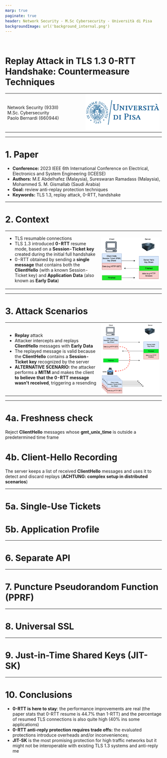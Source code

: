 ```yaml
---
marp: true
paginate: true
header: Network Security - M.Sc Cybersecurity - Università di Pisa
backgroundImage: url('background_internal.png')
---
```

<!-- _paginate: skip -->
<!-- _backgroundImage: url('background_title.png') -->
<br>

# Replay Attack in TLS 1.3 0-RTT Handshake: Countermeasure Techniques

<table style="width: 100%">
<tr style="background-color: rgba(0, 0, 0, 0); border: none">
<td style="width: 50%; border: none">
Network Security (933II)<br>
M.Sc. Cybersecurity<br>
Paolo Bernardi (660944)
</td>
<td style="width: 50%; border: none">
<div style="text-align: left">
<img width="400" src="unipi.png">
</div>
</td>
</tr>
</table>

---

# 1. Paper

  - **Conference:** 2023 IEEE 6th International Conference on Electrical, Electronics and System Engineering (ICEESE)
  - **Authors:** M.E Abdelhafez (Malaysia), Sureswaran Ramadass (Malaysia), Mohammed S. M. Gismallab (Saudi Arabia)
  - **Goal:** review anti-replay protection techniques
  - **Keywords:** TLS 1.3, replay attack, 0-RTT, handshake

---

# 2. Context

<table style="width: 100%">
<tr style="background-color: rgba(0, 0, 0, 0); border: none">
<td style="width: 60%; border: none">
<ul>
<li>TLS resumable connections</li>
<li>TLS 1.3 introduced <strong>0-RTT</strong> resume mode, based on a <strong>Session-Ticket key</strong> created during the initial full handshake</li>
<li>0-RTT obtained by sending a <strong>single message</strong> that contains both the <strong>ClientHello</strong> (with a known Session-Ticket key) and <strong>Application Data</strong> (also known as <strong>Early Data</strong>)</li>
</ul>
</td>
<td style="width: 40%; border: none">
<div style="text-align: left">
<img width="400" src="0-rtt_resume.png">
</div>
</td>
</tr>
</table>

---

# 3. Attack Scenarios

<table style="width: 100%">
<tr style="background-color: rgba(0, 0, 0, 0); border: none">
<td style="width: 60%; border: none">
<ul>
<li><strong>Replay</strong> attack</li>
<li>Attacker intercepts and replays <strong>ClientHello</strong> messages with <strong>Early Data</strong></li>
<li>The replayed message is valid because the <strong>ClientHello</strong> contains a <strong>Session-Ticket key</strong> recognized by the server</li>
<li><strong>ALTERNATIVE SCENARIO:</strong> the attacker performs a <strong>MITM</strong> and makes the client <strong>to believe that the 0-RTT message wasn't received</strong>, triggering a resending
</ul>
</td>
<td style="width: 40%; border: none">
<div style="text-align: left">
<img width="400" src="0-rtt_replay.png">
</div>
</td>
</tr>
</table>

---

# 4a. Freshness check

Reject **ClientHello** messages whose **gmt_unix_time** is outside a predetermined time frame

# 4b. Client-Hello Recording

The server keeps a list of received **ClientHello** messages and uses it to detect and discard replays (**ACHTUNG: complex setup in distributed scenarios**)

---

# 5a. Single-Use Tickets

# 5b. Application Profile

---

# 6. Separate API

---

# 7. Puncture Pseudorandom Function (PPRF)

---

# 8. Universal SSL

---

# 9. Just-in-Time Shared Keys (JIT-SK)

---

# 10. Conclusions

  - **0-RTT is here to stay**: the performance improvements are real (the paper stats that 0-RTT resume is 44.7% than 1-RTT) and the percentage of resumed TLS connections is also quite high (40% ins some applications)
  - **0-RTT anti-reply protection requires trade offs:** the evaluated protections introduce overheads and/or inconveniences;
  - **JIT-SK** is the most promising protection for high traffic networks but it might not be interoperable with existing TLS 1.3 systems and anti-reply me
